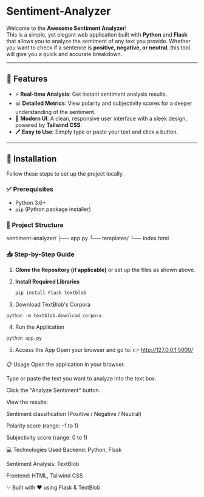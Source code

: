 # Sentiment-Analyzer

Welcome to the **Awesome Sentiment Analyzer**!  
This is a simple, yet elegant web application built with **Python** and **Flask** that allows you to analyze the sentiment of any text you provide. Whether you want to check if a sentence is **positive, negative, or neutral**, this tool will give you a quick and accurate breakdown.

---

## 🌟 Features
- ⚡ **Real-time Analysis**: Get instant sentiment analysis results.  
- 📊 **Detailed Metrics**: View polarity and subjectivity scores for a deeper understanding of the sentiment.  
- 🎨 **Modern UI**: A clean, responsive user interface with a sleek design, powered by **Tailwind CSS**.  
- 🖊️ **Easy to Use**: Simply type or paste your text and click a button.  

---

## 🚀 Installation

Follow these steps to set up the project locally.

### ✅ Prerequisites
- Python 3.6+  
- `pip` (Python package installer)  

### 📂 Project Structure
sentiment-analyzer/
├── app.py
└── templates/
└── index.html


### 📥 Step-by-Step Guide
1. **Clone the Repository (if applicable)** or set up the files as shown above.  

2. **Install Required Libraries**  
   ```bash
   pip install Flask textblob
   ```
3. Download TextBlob's Corpora
```
python -m textblob.download_corpora
```
4. Run the Application
```
python app.py
```
5. Access the App
Open your browser and go to:
👉 http://127.0.0.1:5000/

📋 Usage
Open the application in your browser.

Type or paste the text you want to analyze into the text box.

Click the "Analyze Sentiment" button.

View the results:

Sentiment classification (Positive / Negative / Neutral)

Polarity score (range: -1 to 1)

Subjectivity score (range: 0 to 1)

💻 Technologies Used
Backend: Python, Flask

Sentiment Analysis: TextBlob

Frontend: HTML, Tailwind CSS

✨ Built with ❤️ using Flask & TextBlob
